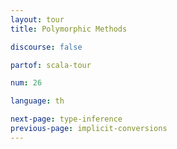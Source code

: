 ```yaml
---
layout: tour
title: Polymorphic Methods

discourse: false

partof: scala-tour

num: 26

language: th

next-page: type-inference
previous-page: implicit-conversions
---
```

